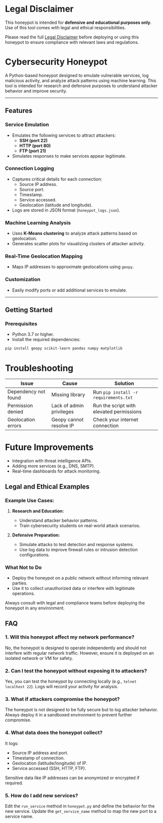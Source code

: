 # **Legal Disclaimer**

This honeypot is intended for **defensive and educational purposes only**. Use of this tool comes with legal and ethical responsibilities.

Please read the full [Legal Disclaimer](LegalDisclaimer.md) before deploying or using this honeypot to ensure compliance with relevant laws and regulations.

# Cybersecurity Honeypot

A Python-based honeypot designed to emulate vulnerable services, log malicious activity, and analyze attack patterns using machine learning. This tool is intended for research and defensive purposes to understand attacker behavior and improve security.

---

## **Features**

### **Service Emulation**

- Emulates the following services to attract attackers:
  - **SSH (port 22)**
  - **HTTP (port 80)**
  - **FTP (port 21)**
- Simulates responses to make services appear legitimate.

### **Connection Logging**

- Captures critical details for each connection:
  - Source IP address.
  - Source port.
  - Timestamp.
  - Service accessed.
  - Geolocation (latitude and longitude).
- Logs are stored in JSON format (`honeypot_logs.json`).

### **Machine Learning Analysis**

- Uses **K-Means clustering** to analyze attack patterns based on geolocation.
- Generates scatter plots for visualizing clusters of attacker activity.

### **Real-Time Geolocation Mapping**

- Maps IP addresses to approximate geolocations using `geopy`.

### **Customization**

- Easily modify ports or add additional services to emulate.

---

## **Getting Started**

### **Prerequisites**

- Python 3.7 or higher.
- Install the required dependencies:

```bash
pip install geopy scikit-learn pandas numpy matplotlib


```

# **Troubleshooting**

| **Issue**              | **Cause**                     | **Solution**                             |
|------------------------|-------------------------------|------------------------------------------|
| Dependency not found   | Missing library               | Run `pip install -r requirements.txt`    |
| Permission denied      | Lack of admin privileges      | Run the script with elevated permissions |
| Geolocation errors     | Geopy cannot resolve IP       | Check your internet connection           |


# **Future Improvements**

- Integration with threat intelligence APIs.
- Adding more services (e.g., DNS, SMTP).
- Real-time dashboards for attack monitoring.

## Legal and Ethical Examples

### Example Use Cases:

1. **Research and Education:**

   - Understand attacker behavior patterns.
   - Train cybersecurity students on real-world attack scenarios.

2. **Defensive Preparation:**
   - Simulate attacks to test detection and response systems.
   - Use log data to improve firewall rules or intrusion detection configurations.

### **What Not to Do**

- Deploy the honeypot on a public network without informing relevant parties.
- Use it to collect unauthorized data or interfere with legitimate operations.

Always consult with legal and compliance teams before deploying the honeypot in any environment.

## FAQ

### **1. Will this honeypot affect my network performance?**

No, the honeypot is designed to operate independently and should not interfere with regular network traffic. However, ensure it is deployed on an isolated network or VM for safety.

### **2. Can I test the honeypot without exposing it to attackers?**

Yes, you can test the honeypot by connecting locally (e.g., `telnet localhost 22`). Logs will record your activity for analysis.

### **3. What if attackers compromise the honeypot?**

The honeypot is not designed to be fully secure but to log attacker behavior. Always deploy it in a sandboxed environment to prevent further compromise.

### **4. What data does the honeypot collect?**

It logs:

- Source IP address and port.
- Timestamp of connection.
- Geolocation (latitude/longitude) of IP.
- Service accessed (SSH, HTTP, FTP).

Sensitive data like IP addresses can be anonymized or encrypted if required.

### **5. How do I add new services?**

Edit the `run_service` method in `honeypot.py` and define the behavior for the new service. Update the `get_service_name` method to map the new port to a service name.
